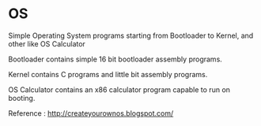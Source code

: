 # OS
Simple Operating System programs starting from Bootloader to Kernel, and other like OS Calculator

Bootloader contains simple 16 bit bootloader assembly programs.

Kernel contains C programs and little bit assembly programs.

OS Calculator contains an x86 calculator program capable to run on booting.


Reference : http://createyourownos.blogspot.com/
